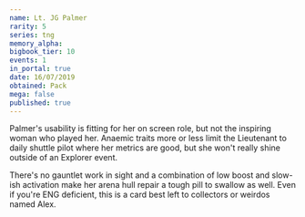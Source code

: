 ```yaml
---
name: Lt. JG Palmer
rarity: 5
series: tng
memory_alpha:
bigbook_tier: 10
events: 1
in_portal: true
date: 16/07/2019
obtained: Pack
mega: false
published: true
---
```


Palmer's usability is fitting for her on screen role, but not the inspiring woman who played her. Anaemic traits more or less limit the Lieutenant to daily shuttle pilot where her metrics are good, but she won't really shine outside of an Explorer event.

There's no gauntlet work in sight and a combination of low boost and slow-ish activation make her arena hull repair a tough pill to swallow as well. Even if you're ENG deficient, this is a card best left to collectors or weirdos named Alex.
